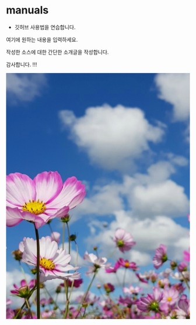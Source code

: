 # manuals

+ 깃허브 사용법을 연습합니다.

여기에 원하는 내용을 입력하세요.

작성한 소스에 대한 간단한 소개글을 작성합니다.

감사합니다. !!!

![가을하늘 코스모스](./코스모스.jpg)
